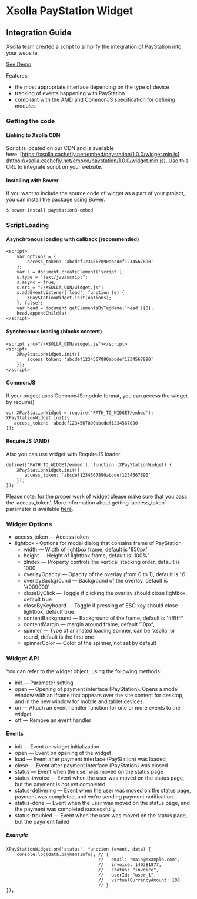 # Xsolla PayStation Widget

## Integration Guide

Xsolla team created a script to simplify the integration of PayStation into your website.

[See Demo](http://livedemo.xsolla.com/paystation/)

Features:
* the most appropriate interface depending on the type of device
* tracking of events happening with PayStation
* compliant with the AMD and CommonJS specification for defining modules

### Getting the code

#### Linking to Xsolla CDN

Script is located on our CDN and is available here: [https://xsolla.cachefly.net/embed/paystation/1.0.0/widget.min.js](https://xsolla.cachefly.net/embed/paystation/1.0.0/widget.min.js). Use this URL to integrate script on your website.

#### Installing with Bower

If you want to include the source code of widget as a part of your project, you can install the package using [Bower](http://bower.io/).

```
$ bower install paystation3-embed
```

### Script Loading

#### Asynchronous loading with callback (recommended)

```
<script>
    var options = {
        access_token: 'abcdef1234567890abcdef1234567890'
    };
    var s = document.createElement('script');
    s.type = "text/javascript";
    s.async = true;
    s.src = "//XSOLLA_CDN/widget.js";
    s.addEventListener('load', function (e) {
        XPayStationWidget.init(options);
    }, false);
    var head = document.getElementsByTagName('head')[0];
    head.appendChild(s);
</script>
```

#### Synchronous loading (blocks content)

```
<script src="//XSOLLA_CDN/widget.js"></script>
<script>
    XPayStationWidget.init({
        access_token: 'abcdef1234567890abcdef1234567890'
    });
</script>
```

#### CommonJS

If your project uses CommonJS module format, you can access the widget by require()

```
var XPayStationWidget = require('PATH_TO_WIDGET/embed');
XPayStationWidget.init({
   access_token: 'abcdef1234567890abcdef1234567890'
});
```

#### RequireJS (AMD)

Also you can use widget with RequireJS loader

```
define(['PATH_TO_WIDGET/embed'], function (XPayStationWidget) {
    XPayStationWidget.init({
       access_token: 'abcdef1234567890abcdef1234567890'
    });
});
```

Please note: for the proper work of widget please make sure that you pass the ‘access_token’. More information about getting ‘access_token’ parameter is available [here](http://developers.xsolla.com/).

### Widget Options

* access_token — Access token
* lightbox - Options for modal dialog that contains frame of PayStation
    * width — Width of lightbox frame, default is '850px'
    * height — Height of lightbox frame, default is '100%'
    * zIndex — Property controls the vertical stacking order, default is 1000
    * overlayOpacity — Opacity of the overlay (from 0 to 1), default is '.6'
    * overlayBackground — Background of the overlay, default is '#000000'
    * closeByClick — Toggle if clicking the overlay should close lightbox, default true
    * closeByKeyboard — Toggle if pressing of ESC key should close lightbox, default true
    * contentBackground — Background of the frame, default is '#ffffff'
    * contentMargin — margin around frame, default '10px',
    * spinner — Type of animated loading spinner, can be 'xsolla' or round, default is the first one
    * spinnerColor — Color of the spinner, not set by default

### Widget API

You can refer to the widget object, using the following methods:

* init — Parameter setting
* open — Opening of payment interface (PayStation). Opens a modal window with an iframe that appears over the site content for desktop, and in the new window for mobile and tablet devices.
* on — Attach an event handler function for one or more events to the widget
* off — Remove an event handler

#### Events

* init — Event on widget initialization
* open — Event on opening of the widget
* load — Event after payment interface (PayStation) was loaded
* close — Event after payment interface (PayStation) was closed
* status — Event when the user was moved on the status page
* status-invoice — Event when the user was moved on the status page, but the payment is not yet completed
* status-delivering — Event when the user was moved on the status page, payment was completed, and we’re sending payment notification
* status-done — Event when the user was moved on the status page, and the payment was completed successfully
* status-troubled — Event when the user was moved on the status page, but the payment failed

##### Example

```
XPayStationWidget.on('status', function (event, data) {
    console.log(data.paymentInfo); // {
                                   //   email: "main@example.com",
                                   //   invoice: 140381877,
                                   //   status: "invoice",
                                   //   userId: "user_1",
                                   //   virtualCurrencyAmount: 100
                                   // }
});
```
